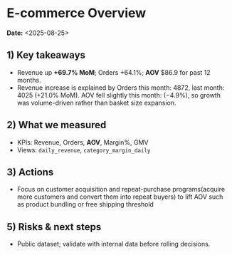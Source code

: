 # E-commerce Overview

**Date:** <2025-08-25>  

## 1) Key takeaways
- Revenue up **+69.7% MoM**; Orders +64.1%; **AOV** $86.9 for past 12 months.
- Revenue increase is explained by Orders this month: 4872, last month: 4025 (+21.0% MoM). AOV fell slightly this month: (−4.9%), so growth was volume-driven rather than basket size expansion.

## 2) What we measured
- KPIs: Revenue, Orders, **AOV**, Margin%, GMV
- Views: `daily_revenue`, `category_margin_daily`

## 3) Actions
- Focus on customer acquisition and repeat-purchase programs(acquire more customers and convert them into repeat buyers) to lift AOV such as product bundling or free shipping threshold

## 5) Risks & next steps
- Public dataset; validate with internal data before rolling decisions.
